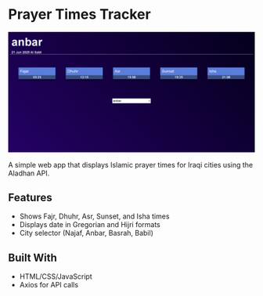 # Prayer Times Tracker

![Screenshot](/assets/screencapture-127-0-0-1-5500-inedx-html-2025-06-21-22_34_15.png)

A simple web app that displays Islamic prayer times for Iraqi cities using the Aladhan API.

## Features

- Shows Fajr, Dhuhr, Asr, Sunset, and Isha times
- Displays date in Gregorian and Hijri formats
- City selector (Najaf, Anbar, Basrah, Babil)

## Built With

- HTML/CSS/JavaScript
- Axios for API calls
